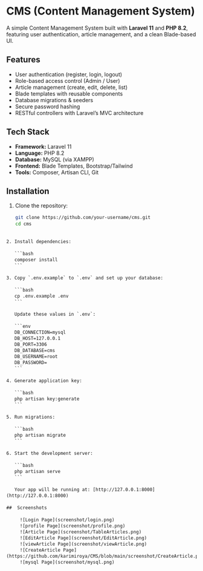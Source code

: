 # CMS (Content Management System)

A simple Content Management System built with **Laravel 11** and **PHP 8.2**, featuring user authentication, article management, and a clean Blade-based UI.

## Features
- User authentication (register, login, logout)
- Role-based access control (Admin / User)
- Article management (create, edit, delete, list)
- Blade templates with reusable components
- Database migrations & seeders
- Secure password hashing
- RESTful controllers with Laravel’s MVC architecture

## Tech Stack
- **Framework:** Laravel 11
- **Language:** PHP 8.2
- **Database:** MySQL (via XAMPP)
- **Frontend:** Blade Templates, Bootstrap/Tailwind
- **Tools:** Composer, Artisan CLI, Git

## Installation

1. Clone the repository:
   ```bash
   git clone https://github.com/your-username/cms.git
   cd cms
````

2. Install dependencies:

   ```bash
   composer install
   ```

3. Copy `.env.example` to `.env` and set up your database:

   ```bash
   cp .env.example .env
   ```

   Update these values in `.env`:

   ```env
   DB_CONNECTION=mysql
   DB_HOST=127.0.0.1
   DB_PORT=3306
   DB_DATABASE=cms
   DB_USERNAME=root
   DB_PASSWORD=
   ```

4. Generate application key:

   ```bash
   php artisan key:generate
   ```

5. Run migrations:

   ```bash
   php artisan migrate
   ```

6. Start the development server:

   ```bash
   php artisan serve
   ```

   Your app will be running at: [http://127.0.0.1:8000](http://127.0.0.1:8000)

##  Screenshots

     ![Login Page](screenshot/login.png)
     ![profile Page](screenshot/profile.png)
     ![Article Page](screenshot/TableArticles.png)
     ![EditArticle Page](screenshot/EditArticle.png)
     ![viewArticle Page](screenshot/viewArticle.png)
     ![CreateArticle Page](https://github.com/karimiroya/CMS/blob/main/screenshot/CreateArticle.png)
     ![mysql Page](screenshot/mysql.png)



